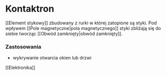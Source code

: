 # Kontaktron
[[Element stykowy]] zbudowany z rurki w której zatopione są styki. Pod wpływem [[Pole magnetyczne|pola magnetycznego]] styki zbliżają się do siebie tworząc [[Obwód zamknięty|obwód zamknięty]].

### Zastosowania
- wykrywanie otwarcia okien lub drzwi

[[Elektronika]]